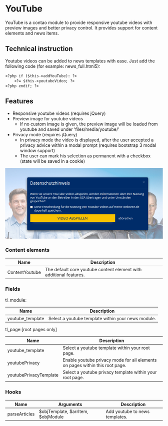 # YouTube

YouTube is a contao module to provide responsive youtube videos with preview images and better privacy control.
It provides support for content elements and news items.

## Technical instruction

Youtube videos can be added to news templates with ease. Just add the following code (for example: news_full.html5):

```
<?php if ($this->addYouTube): ?>
	<?= $this->youtubeVideo; ?>
<?php endif; ?>
```

## Features
 
* Responsive youtube videos (requires jQuery)
* Preview image for youtube videos
    * If no custom image is given, the preview image will be loaded from youtube and saved under 'files/media/youtube/' 
* Privacy mode (requires jQuery)
    * In privacy mode the video is displayed, after the user accepted a privacy advice within a modal prompt (requires bootstrap 3 modal window support)
    * The user can mark his selection as permanent with a checkbox (state will be saved in a cookie) 

![alt privacy modal](./doc/img/privacy_modal.jpg)
    
    
### Content elements

Name | Description
---- | -----------
ContentYoutube | The default core youtube content element with additional features. 

### Fields

tl_module:

Name | Description
---- | -----------
youtube_template | Select a youtube template within your news module.

tl_page:[root pages only]

Name | Description
---- | -----------
youtube_template | Select a youtube template within your root page. 
youtubePrivacy | Enable youtube privacy mode for all elements on pages within this root page. 
youtubePrivacyTemplate | Select a youtube privacy template within your root page.

### Hooks

Name | Arguments | Description
---- | --------- | -----------
parseArticles | $objTemplate, $arrItem, $objModule | Add youtube to news templates.

